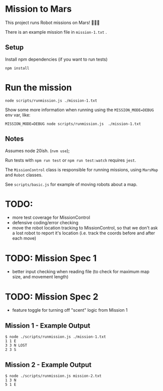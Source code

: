 # Mission to Mars


This project runs Robot missions on Mars! 🤖🤖🤖

There is an example mission file in `mission-1.txt` . 


## Setup

Install npm dependencies (if you want to run tests)

`npm install` 


# Run the mission

`node scripts/runmission.js ./mission-1.txt`

Show some more information when running using the `MISSION_MODE=DEBUG` env var, like: 

`MISSION_MODE=DEBUG node scripts/runmission.js  ./mission-1.txt`


## Notes

Assumes node 20ish. (`nvm use`);

Run tests with `npm run test` or `npm run test:watch` requires `jest`. 

The `MissionControl` class  is responsible for running missions, using `MarsMap` and `Robot`  classes. 

See `scripts/basic.js` for example of moving robots about a map. 


# TODO:

- more test coverage for MissionControl
- defensive coding/error checking
- move the robot location tracking to MissionControl, so that we don't ask a lost robot to report it's location (i.e. track the coords before and after each move)

# TODO: Mission Spec 1

- better input checking when reading file (to check for maximum map size, and movement length)


# TODO: Mission Spec 2

- feature toggle for turning off "scent" logic from Mission 1



## Mission 1 - Example Output

```
$ node ./scripts/runmission.js ./mission-1.txt
1 1 E
3 3 N LOST
2 3 S
```

## Mission 2 - Example Output
```
$ node ./scripts/runmission.js mission-2.txt 
1 3 N
5 1 E
```
